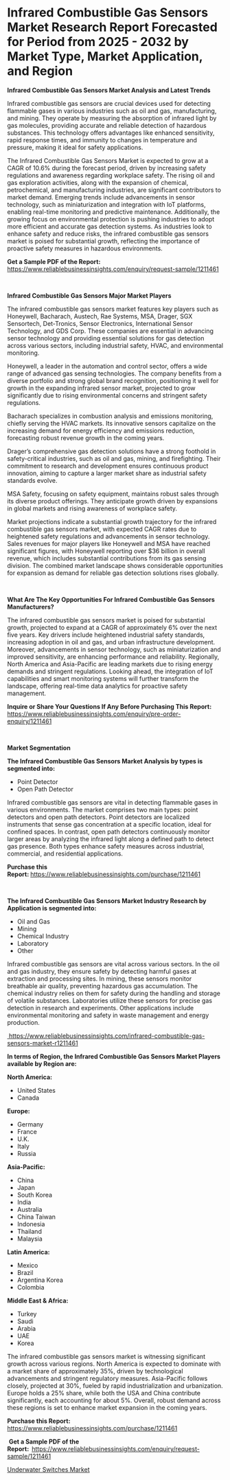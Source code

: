 <p><h1>Infrared Combustible Gas Sensors Market Research Report Forecasted for Period from 2025 -  2032 by Market Type, Market Application, and Region</h1></p><p><strong>Infrared Combustible Gas Sensors Market Analysis and Latest Trends</strong></p>
<p><p>Infrared combustible gas sensors are crucial devices used for detecting flammable gases in various industries such as oil and gas, manufacturing, and mining. They operate by measuring the absorption of infrared light by gas molecules, providing accurate and reliable detection of hazardous substances. This technology offers advantages like enhanced sensitivity, rapid response times, and immunity to changes in temperature and pressure, making it ideal for safety applications.</p><p>The Infrared Combustible Gas Sensors Market is expected to grow at a CAGR of 10.6% during the forecast period, driven by increasing safety regulations and awareness regarding workplace safety. The rising oil and gas exploration activities, along with the expansion of chemical, petrochemical, and manufacturing industries, are significant contributors to market demand. Emerging trends include advancements in sensor technology, such as miniaturization and integration with IoT platforms, enabling real-time monitoring and predictive maintenance. Additionally, the growing focus on environmental protection is pushing industries to adopt more efficient and accurate gas detection systems. As industries look to enhance safety and reduce risks, the infrared combustible gas sensors market is poised for substantial growth, reflecting the importance of proactive safety measures in hazardous environments.</p></p>
<p><strong>Get a Sample PDF of the Report:&nbsp;</strong> <a href="https://www.reliablebusinessinsights.com/enquiry/request-sample/1211461?utm_campaign=1789&utm_medium=2&utm_source=Github&utm_content=ia&utm_term=24032025&utm_id=infrared-combustible-gas-sensors">https://www.reliablebusinessinsights.com/enquiry/request-sample/1211461</a></p>
<p>&nbsp;</p>
<p><strong>Infrared Combustible Gas Sensors Major Market Players</strong></p>
<p><p>The infrared combustible gas sensors market features key players such as Honeywell, Bacharach, Austech, Rae Systems, MSA, Drager, SGX Sensortech, Det-Tronics, Sensor Electronics, International Sensor Technology, and GDS Corp. These companies are essential in advancing sensor technology and providing essential solutions for gas detection across various sectors, including industrial safety, HVAC, and environmental monitoring.</p><p>Honeywell, a leader in the automation and control sector, offers a wide range of advanced gas sensing technologies. The company benefits from a diverse portfolio and strong global brand recognition, positioning it well for growth in the expanding infrared sensor market, projected to grow significantly due to rising environmental concerns and stringent safety regulations.</p><p>Bacharach specializes in combustion analysis and emissions monitoring, chiefly serving the HVAC markets. Its innovative sensors capitalize on the increasing demand for energy efficiency and emissions reduction, forecasting robust revenue growth in the coming years.</p><p>Drager’s comprehensive gas detection solutions have a strong foothold in safety-critical industries, such as oil and gas, mining, and firefighting. Their commitment to research and development ensures continuous product innovation, aiming to capture a larger market share as industrial safety standards evolve.</p><p>MSA Safety, focusing on safety equipment, maintains robust sales through its diverse product offerings. They anticipate growth driven by expansions in global markets and rising awareness of workplace safety.</p><p>Market projections indicate a substantial growth trajectory for the infrared combustible gas sensors market, with expected CAGR rates due to heightened safety regulations and advancements in sensor technology. Sales revenues for major players like Honeywell and MSA have reached significant figures, with Honeywell reporting over $36 billion in overall revenue, which includes substantial contributions from its gas sensing division. The combined market landscape shows considerable opportunities for expansion as demand for reliable gas detection solutions rises globally.</p></p>
<p>&nbsp;</p>
<p><strong>What Are The Key Opportunities For Infrared Combustible Gas Sensors Manufacturers?</strong></p>
<p><p>The infrared combustible gas sensors market is poised for substantial growth, projected to expand at a CAGR of approximately 6% over the next five years. Key drivers include heightened industrial safety standards, increasing adoption in oil and gas, and urban infrastructure development. Moreover, advancements in sensor technology, such as miniaturization and improved sensitivity, are enhancing performance and reliability. Regionally, North America and Asia-Pacific are leading markets due to rising energy demands and stringent regulations. Looking ahead, the integration of IoT capabilities and smart monitoring systems will further transform the landscape, offering real-time data analytics for proactive safety management.</p></p>
<p><strong>Inquire or Share Your Questions If Any Before Purchasing This Report:</strong> <a href="https://www.reliablebusinessinsights.com/enquiry/pre-order-enquiry/1211461?utm_campaign=1789&utm_medium=2&utm_source=Github&utm_content=ia&utm_term=24032025&utm_id=infrared-combustible-gas-sensors">https://www.reliablebusinessinsights.com/enquiry/pre-order-enquiry/1211461</a></p>
<p>&nbsp;</p>
<p><strong>Market Segmentation</strong></p>
<p><strong>The Infrared Combustible Gas Sensors Market Analysis by types is segmented into:</strong></p>
<p><ul><li>Point Detector</li><li>Open Path Detector</li></ul></p>
<p><p>Infrared combustible gas sensors are vital in detecting flammable gases in various environments. The market comprises two main types: point detectors and open path detectors. Point detectors are localized instruments that sense gas concentration at a specific location, ideal for confined spaces. In contrast, open path detectors continuously monitor larger areas by analyzing the infrared light along a defined path to detect gas presence. Both types enhance safety measures across industrial, commercial, and residential applications.</p></p>
<p><strong>Purchase this Report:&nbsp;</strong><a href="https://www.reliablebusinessinsights.com/purchase/1211461?utm_campaign=1789&utm_medium=2&utm_source=Github&utm_content=ia&utm_term=24032025&utm_id=infrared-combustible-gas-sensors">https://www.reliablebusinessinsights.com/purchase/1211461</a></p>
<p>&nbsp;</p>
<p><strong>The Infrared Combustible Gas Sensors Market Industry Research by Application is segmented into:</strong></p>
<p><ul><li>Oil and Gas</li><li>Mining</li><li>Chemical Industry</li><li>Laboratory</li><li>Other</li></ul></p>
<p><p>Infrared combustible gas sensors are vital across various sectors. In the oil and gas industry, they ensure safety by detecting harmful gases at extraction and processing sites. In mining, these sensors monitor breathable air quality, preventing hazardous gas accumulation. The chemical industry relies on them for safety during the handling and storage of volatile substances. Laboratories utilize these sensors for precise gas detection in research and experiments. Other applications include environmental monitoring and safety in waste management and energy production.</p></p>
<p><a href="https://www.reliablebusinessinsights.com/infrared-combustible-gas-sensors-market-r1211461?utm_campaign=1789&utm_medium=2&utm_source=Github&utm_content=ia&utm_term=24032025&utm_id=infrared-combustible-gas-sensors">&nbsp;https://www.reliablebusinessinsights.com/infrared-combustible-gas-sensors-market-r1211461</a></p>
<p><strong>In terms of Region, the Infrared Combustible Gas Sensors Market Players available by Region are:</strong></p>
<p>
    <p> <strong> North America: </strong>
        <ul>
            <li>United States</li>
            <li>Canada</li>
        </ul>
        </p> 
    <p> <strong> Europe: </strong>
        <ul>
            <li>Germany</li>
            <li>France</li>
            <li>U.K.</li>
            <li>Italy</li>
            <li>Russia</li>
        </ul>
        </p> 
    <p> <strong> Asia-Pacific: </strong>
        <ul>
            <li>China</li>
            <li>Japan</li>
            <li>South Korea</li>
            <li>India</li>
            <li>Australia</li>
            <li>China Taiwan</li>
            <li>Indonesia</li>
            <li>Thailand</li>
            <li>Malaysia</li>
        </ul>
        </p> 
    <p> <strong> Latin America: </strong>
        <ul>
            <li>Mexico</li>
            <li>Brazil</li>
            <li>Argentina Korea</li>
            <li>Colombia</li>
        </ul>
        </p> 
    <p> <strong> Middle East & Africa: </strong>
        <ul>
            <li>Turkey</li>
            <li>Saudi</li>
            <li>Arabia</li>
            <li>UAE</li>
            <li>Korea</li>
        </ul>
    </p>
    </p>
<p><p>The infrared combustible gas sensors market is witnessing significant growth across various regions. North America is expected to dominate with a market share of approximately 35%, driven by technological advancements and stringent regulatory measures. Asia-Pacific follows closely, projected at 30%, fueled by rapid industrialization and urbanization. Europe holds a 25% share, while both the USA and China contribute significantly, each accounting for about 5%. Overall, robust demand across these regions is set to enhance market expansion in the coming years.</p></p>
<p><strong>Purchase this Report: </strong><a href="https://www.reliablebusinessinsights.com/purchase/1211461?utm_campaign=1789&utm_medium=2&utm_source=Github&utm_content=ia&utm_term=24032025&utm_id=infrared-combustible-gas-sensors">https://www.reliablebusinessinsights.com/purchase/1211461</a></p>
<p>&nbsp;<strong>Get a Sample PDF of the Report:&nbsp;&nbsp;</strong><a href="https://www.reliablebusinessinsights.com/enquiry/request-sample/1211461?utm_campaign=1789&utm_medium=2&utm_source=Github&utm_content=ia&utm_term=24032025&utm_id=infrared-combustible-gas-sensors">https://www.reliablebusinessinsights.com/enquiry/request-sample/1211461</a></p>
<p><strong></strong></p>
<p><p><a href="https://github.com/noppbebawy/Market-Research-Report-List-1/blob/main/underwater-switches-market.md?utm_campaign=1789&utm_medium=2&utm_source=Github&utm_content=ia&utm_term=24032025&utm_id=infrared-combustible-gas-sensors">Underwater Switches Market</a></p></p>